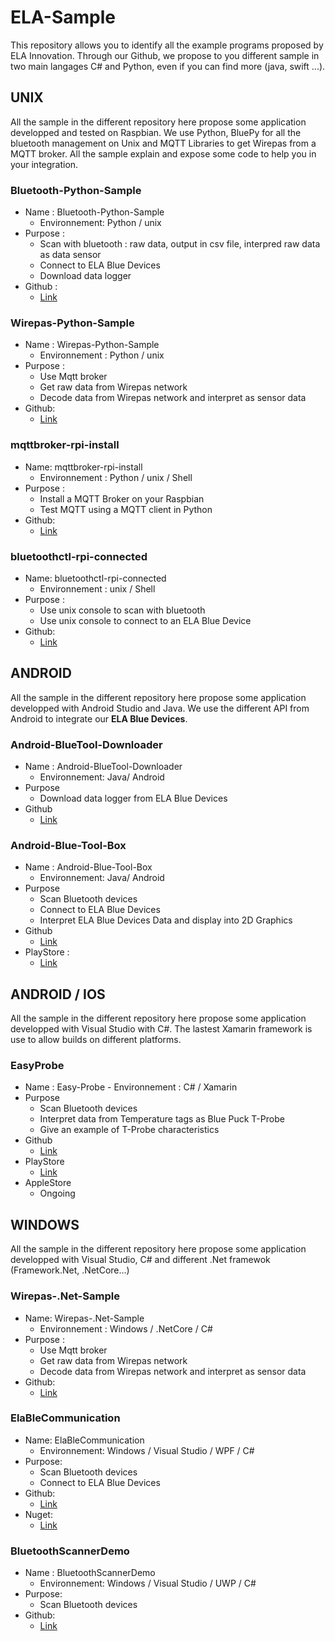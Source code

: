 # ELA-Sample
This repository allows you to identify all the example programs proposed by ELA Innovation. Through our Github, we propose to you different sample in two main langages C# and Python, even if you can find more (java, swift ...).

## UNIX
All the sample in the different repository here propose some application developped and tested on Raspbian. We use Python, BluePy for all the bluetooth management on Unix and MQTT Libraries to get Wirepas from a MQTT broker. All the sample explain and expose some code to help you in your integration.

### Bluetooth-Python-Sample
- Name : Bluetooth-Python-Sample
    - Environnement: Python / unix
- Purpose :
    - Scan with bluetooth : raw data, output in csv file, interpred raw data as data sensor
    -	Connect to ELA Blue Devices
    -	Download data logger
-	Github : 
    -	[Link](https://github.com/elaInnovation/Bluetooth-Python-Sample)

### Wirepas-Python-Sample
-	Name : Wirepas-Python-Sample
    -	Environnement : Python / unix
-	Purpose :
    -	Use Mqtt broker
    -	Get raw data from Wirepas network
    -	Decode data from Wirepas network and interpret as sensor data
-	Github:
    -	[Link](https://github.com/elaInnovation/Wirepas-Python-sample)

### mqttbroker-rpi-install
-	Name: mqttbroker-rpi-install
    -	Environnement : Python / unix / Shell
-	Purpose :
    -	Install a MQTT Broker on your Raspbian
    -	Test MQTT using a MQTT client in Python
-	Github:
    -	[Link](https://github.com/elaInnovation/mqttbroker-rpi-install)

### bluetoothctl-rpi-connected
-	Name: bluetoothctl-rpi-connected
    -	Environnement : unix / Shell
-	Purpose :
    -	Use unix console to scan with bluetooth
    -	Use unix console to connect to an ELA Blue Device
-	Github:
    -	[Link](https://github.com/elaInnovation/bluetoothctl-rpi-connected)

## ANDROID
All the sample in the different repository here propose some application developped with Android Studio and Java. We use the different API from Android to integrate our **ELA Blue Devices**. 


### Android-BlueTool-Downloader
-	Name : Android-BlueTool-Downloader
    -	Environnement: Java/ Android
-	Purpose
    -	Download data logger from ELA Blue Devices
-	Github
    -	[Link](https://github.com/elaInnovation/Android-BlueTool-Downloader)

### Android-Blue-Tool-Box
-	Name : Android-Blue-Tool-Box
    -	Environnement: Java/ Android
-	Purpose
    -	Scan Bluetooth devices
    -	Connect to ELA Blue Devices
    -	Interpret ELA Blue Devices Data and display into 2D Graphics
-	Github
    -	[Link](https://github.com/elaInnovation/Android-BlueTool-Downloader)
-	PlayStore :
    -	[Link](https://play.google.com/store/apps/details?id=com.ela.deviceadvertisingmobile)

## ANDROID / IOS
All the sample in the different repository here propose some application developped with Visual Studio with C#. The lastest Xamarin framework is use to allow builds on different platforms.

### EasyProbe
-   Name : Easy-Probe
        - Environnement : C# / Xamarin
-   Purpose
       - Scan Bluetooth devices 
       - Interpret data from Temperature tags as Blue Puck T-Probe    
       - Give an example of T-Probe characteristics
-   Github
       - [Link](https://github.com/elaInnovation/EasyProbe)
-   PlayStore
       - [Link](https://play.google.com/store/apps/details?id=com.ela.innovation.easyprobe)
-   AppleStore
       - Ongoing

## WINDOWS
All the sample in the different repository here propose some application developped with Visual Studio, C# and different .Net framewok (Framework.Net, .NetCore...)

### Wirepas-.Net-Sample
-	Name: Wirepas-.Net-Sample
    -	Environnement : Windows / .NetCore / C#
-	Purpose :
    -	Use Mqtt broker
    -	Get raw data from Wirepas network
    -	Decode data from Wirepas network and interpret as sensor data
-	Github:
    -	[Link](https://github.com/elaInnovation/Wirepas-.Net-Sample)

### ElaBleCommunication
-	Name: ElaBleCommunication
    -	Environnement: Windows / Visual Studio / WPF / C#
-	Purpose: 
    -	Scan Bluetooth devices
    -	Connect to ELA Blue Devices
-	Github:
    -	[Link](https://github.com/elaInnovation/ElaBleCommunication)
-	Nuget:
    -	[Link](https://www.nuget.org/packages/ElaBleCommunication/)

### BluetoothScannerDemo
-	Name : BluetoothScannerDemo
    -	Environnement: Windows / Visual Studio / UWP / C#
-	Purpose: 
    -	Scan Bluetooth devices
-	Github:
    -	[Link](https://github.com/elaInnovation/BleutoothScannerDemo)


